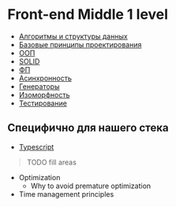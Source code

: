 # Front-end Middle 1 level

- [Алгоритмы и структуры данных](./algorithmsAndDataStructures.md)
- [Базовые принципы проектирования](../../shared/middle/basic-design-principles.md)
- [ООП](./oop.md)
- [SOLID](./solid.md)
- [ФП](./fp.md)
- [Асинхронность](./async.md)
- [Генераторы](./generators.md)
- [Изоморфность](./isomorphism.md)
- [Тестирование](./testing.md)

## Специфично для нашего стека
- [Typescript](./typescript.md)

> TODO fill areas
- Optimization
    - Why to avoid premature optimization
- Time management principles

